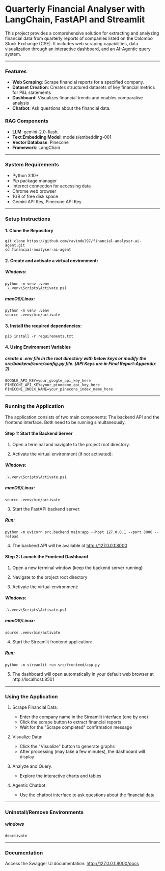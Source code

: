 # Quarterly Financial Analyser with LangChain, FastAPI and Streamlit

This project provides a comprehensive solution for extracting and analyzing financial data from quarterly reports of companies listed on the Colombo Stock Exchange (CSE). It includes web scraping capabilities, data visualization through an interactive dashboard, and an AI-Agentic query system.

------------------------------------------------------------------------

### Features

- **Web Scraping**: Scrape financial reports for a specified company.
- **Dataset Creation**: Creates structured datasets of key financial metrics for P&L statements
- **Dashboard**: Visualizes financial trends and enables comparative analysis
- **Chatbot**: Ask questions about the financial data.

### RAG Components

- **LLM**: gemini-2.0-flash.
- **Text Embedding Model**: models/embedding-001
- **Vector Database**: Pinecone
- **Framework**: LangChain

------------------------------------------------------------------------

### System Requirements

- Python 3.10+
- Pip package manager 
- Internet connection for accessing data
- Chrome web browser
- 1GB of free disk space
- Gemini API Key, Pinecone API Key

------------------------------------------------------------------------

### Setup Instructions

#### 1. Clone the Repository

    git clone https://github.com/ravindul97/financial-analyser-ai-agent.git
    cd financial-analyser-ai-agent

#### 2. Create and activate a virtual environment:
##### Windows:
    python -m venv .venv
    .\.venv\Scripts\Activate.ps1

##### macOS/Linux:
    python -m venv .venv
    source .venv/bin/activate

#### 3. Install the required dependencies:
    pip install -r requirements.txt

#### 4. Using Environment Variables
##### create a .env file in the root directory with below keys or modify the src/backend/core/config.py file. (API Keys are in Final Report-Appendix 2)
    GOOGLE_API_KEY=your_google_api_key_here
    PINECONE_API_KEY=your_pinecone_api_key_here
    PINECONE_INDEX_NAME=your_pinecone_index_name_here


------------------------------------------------------------------------

### Running the Application
The application consists of two main components: 
The backend API and the frontend interface. Both need to be running simultaneously.

#### Step 1: Start the Backend Server

1. Open a terminal and navigate to the project root directory.

2. Activate the virtual environment (if not activated):
##### Windows:
    .\.venv\Scripts\Activate.ps1

##### macOS/Linux:
    source .venv/bin/activate

3. Start the FastAPI backend server:
##### Run:
    python -m uvicorn src.backend.main:app --host 127.0.0.1 --port 8000 --reload

4. The backend API will be available at http://127.0.0.1:8000


#### Step 2: Launch the Frontend Dashboard

1. Open a new terminal window (keep the backend server running)

2. Navigate to the project root directory

3. Activate the virtual environment:
##### Windows:
    .\.venv\Scripts\Activate.ps1

##### macOS/Linux:
    source .venv/bin/activate

4. Start the Streamlit frontend application:
##### Run:
    python -m streamlit run src/frontend/app.py

5. The dashboard will open automatically in your default web browser at http://localhost:8501

------------------------------------------------------------------------

### Using the Application

1. Scrape Financial Data:
    - Enter the company name in the Streamlit interface (one by one)
    - Click the scrape button to extract financial reports
    - Wait for the "Scrape completed" confirmation message

2. Visualize Data:
    - Click the "Visualize" button to generate graphs
    - After processing (may take a few minutes), the dashboard will display

3. Analyze and Query:
    - Explore the interactive charts and tables
    
4. Agentic Chatbot:
    - Use the chatbot interface to ask questions about the financial data

------------------------------------------------------------------------

### Uninstall/Remove Environments
##### windows
    deactivate  

------------------------------------------------------------------------

### Documentation
Access the Swagger UI documentation: http://127.0.0.1:8000/docs


